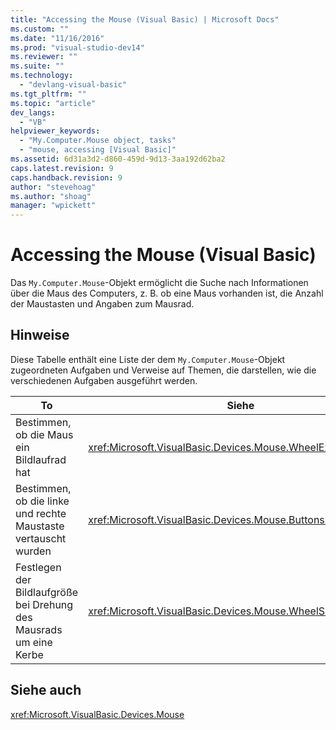 ```yaml
---
title: "Accessing the Mouse (Visual Basic) | Microsoft Docs"
ms.custom: ""
ms.date: "11/16/2016"
ms.prod: "visual-studio-dev14"
ms.reviewer: ""
ms.suite: ""
ms.technology: 
  - "devlang-visual-basic"
ms.tgt_pltfrm: ""
ms.topic: "article"
dev_langs: 
  - "VB"
helpviewer_keywords: 
  - "My.Computer.Mouse object, tasks"
  - "mouse, accessing [Visual Basic]"
ms.assetid: 6d31a3d2-d860-459d-9d13-3aa192d62ba2
caps.latest.revision: 9
caps.handback.revision: 9
author: "stevehoag"
ms.author: "shoag"
manager: "wpickett"
---
```

# Accessing the Mouse (Visual Basic)
Das `My.Computer.Mouse`\-Objekt ermöglicht die Suche nach Informationen über die Maus des Computers, z. B. ob eine Maus vorhanden ist, die Anzahl der Maustasten und Angaben zum Mausrad.  
  
## Hinweise  
 Diese Tabelle enthält eine Liste der dem `My.Computer.Mouse`\-Objekt zugeordneten Aufgaben und Verweise auf Themen, die darstellen, wie die verschiedenen Aufgaben ausgeführt werden.  
  
|To|Siehe|  
|--------|-----------|  
|Bestimmen, ob die Maus ein Bildlaufrad hat|<xref:Microsoft.VisualBasic.Devices.Mouse.WheelExists%2A>|  
|Bestimmen, ob die linke und rechte Maustaste vertauscht wurden|<xref:Microsoft.VisualBasic.Devices.Mouse.ButtonsSwapped%2A>|  
|Festlegen der Bildlaufgröße bei Drehung des Mausrads um eine Kerbe|<xref:Microsoft.VisualBasic.Devices.Mouse.WheelScrollLines%2A>|  
  
## Siehe auch  
 <xref:Microsoft.VisualBasic.Devices.Mouse>